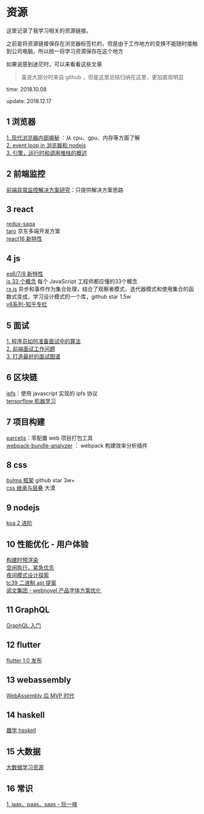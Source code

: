 # 资源

这里记录了我学习相关的资源链接。

之前是将资源链接保存在浏览器标签栏的，但是由于工作地方的变换不能随时接触到公司电脑，所以统一将学习资源保存在这个地方

如果说感到迷茫时，可以来看看这些文章

> 虽说大部分时来自 github ，但是这里总结归纳在这里，更加直观明显

time: 2018.10.08

update: 2018.12.17

## 1 浏览器

[1. 现代浏览器内部揭秘](https://juejin.im/post/5b9b0932e51d450e9059c16a) ：从 cpu、gpu、内存等方面了解  
[2. event loop in 浏览器和 nodejs](https://segmentfault.com/a/1190000013861128#articleHeader0)  
[3. 引擎，运行时和调用堆栈的概述](https://segmentfault.com/a/1190000017352941)

## 2 前端监控

[前端异常监控解决方案研究](https://cdc.tencent.com/2018/09/13/frontend-exception-monitor-research/)：只提供解决方案思路

## 3 react

[redux-saga](https://redux-saga-in-chinese.js.org/docs/introduction/BeginnerTutorial.html)  
[taro](https://mp.weixin.qq.com/s/5YOJtUkoPSg6Y9SpKg-1-g) 京东多端开发方案  
[react16 新特性](https://zhuanlan.zhihu.com/p/52016989?utm_source=75weekly&utm_medium=75weekly)

## 4 js

[es6/7/8 新特性](https://mp.weixin.qq.com/s/MfEEOWEAoHQHCNg9F0hjBQ)  
[js 33 个概念](https://github.com/stephentian/33-js-concepts) 每个 JavaScript 工程师都应懂的33个概念  
[rx.js](https://cn.rx.js.org/manual/overview.html) 异步和事件作为集合处理，结合了观察者模式、迭代器模式和使用集合的函数式变成，学习设计模式的一个库，github star 1.5w  
[v8系列-知乎专栏](https://zhuanlan.zhihu.com/v8core)

## 5 面试

[1. 程序员如何准备面试中的算法](https://www.kancloud.cn/wizardforcel/the-art-of-programming-by-july/97198)  
[2. 前端面试工作问题](https://github.com/h5bp/Front-end-Developer-Interview-Questions/tree/master/Translations/Chinese)  
[3. 打造最好的面试图谱](https://yuchengkai.cn/docs/zh/)

## 6 区块链

[ipfs](https://github.com/ipfs/js-ipfs)：使用 javascript 实现的 ipfs 协议  
[tensorflow 机器学习](https://github.com/tensorflow/tensorflow)

## 7 项目构建

[parceljs](https://parceljs.org/)：零配置 web 项目打包工具  
[webpack-bundle-analyzer](https://github.com/webpack-contrib/webpack-bundle-analyzer) ： webpack 构建效率分析插件

## 8 css

[bulma 框架](https://github.com/jgthms/bulma/) github star 3w+  
[css 继承与层叠](https://www.w3cplus.com/css/Illustrated-CSS-details-and-cases-chr2-cascade-and-inherit.html) 大漠

## 9 nodejs

[koa 2 进阶](https://chenshenhai.github.io/koa2-note/)

## 10 性能优化 - 用户体验

[构建时预渲染](https://tech.meituan.com/first_contentful_paint_practice.html)  
[空闲执行，紧急优先](https://juejin.im/post/5bdec712e51d4505525b0fba)  
[夜间模式设计探索](https://mp.weixin.qq.com/s/c8Er9aXEMUqeyNDo_m5U_Q)  
[tc39 二进制 ast 提案](https://mp.weixin.qq.com/s/IMaWF9RijqxClVrWAEgxoQ)  
[阅文集团 - webnovel 产品字体方案优化](https://mp.weixin.qq.com/s?__biz=MzIyNjU5OTg0Ng==&mid=2247484279&idx=1&sn=4cb41d8cb853dc018497760951decf57&chksm=e86cb5bedf1b3ca85f5eff3d4a79d75a3e255eb895bdef7db98d7b691a768867e519eed3ba9a&scene=21#wechat_redirect)

## 11 GraphQL

[GraphQL 入门](https://segmentfault.com/a/1190000008828678)

## 12 flutter

[flutter 1.0 发布](https://mp.weixin.qq.com/s/dRHHn9vtCsYBgq2RrVlDAQ)

## 13 webassembly

[WebAssembly 后 MVP 时代](https://zhuanlan.zhihu.com/p/47966773)

## 14 haskell

[趣学 haskell](https://learnyoua.haskell.sg/content/zh-cn/ch01/introduction.html)

## 15 大数据

[大数据学习资源](https://zhuanlan.zhihu.com/p/26742893)

## 16 常识

[1. iaas、paas、saas - 阮一峰](http://www.ruanyifeng.com/blog/2017/07/iaas-paas-saas.html)
